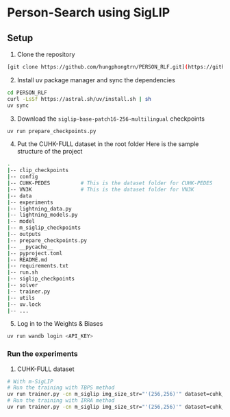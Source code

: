 # Person-Search using SigLIP

## Setup

1. Clone the repository
```bash
[git clone https://github.com/hungphongtrn/PERSON_RLF.git](https://github.com/PhanThiHoai/PERSONSEARCH_mSigLIP.git)
```

2. Install uv package manager and sync the dependencies
```bash
cd PERSON_RLF
curl -LsSf https://astral.sh/uv/install.sh | sh
uv sync
```

3. Download the `siglip-base-patch16-256-multilingual` checkpoints
```bash
uv run prepare_checkpoints.py
```

4. Put the CUHK-FULL dataset in the root folder
Here is the sample structure of the project
```bash
.
|-- clip_checkpoints
|-- config
|-- CUHK-PEDES          # This is the dataset folder for CUHK-PEDES
|-- VN3K                # This is the dataset folder for VN3K
|-- data
|-- experiments
|-- lightning_data.py
|-- lightning_models.py
|-- model
|-- m_siglip_checkpoints
|-- outputs
|-- prepare_checkpoints.py
|-- __pycache__
|-- pyproject.toml
|-- README.md
|-- requirements.txt
|-- run.sh
|-- siglip_checkpoints
|-- solver
|-- trainer.py
|-- utils
|-- uv.lock
|-- ...
```

5. Log in to the Weights & Biases
```bash
uv run wandb login <API_KEY>
```

### Run the experiments

1. CUHK-FULL dataset
```bash
# With m-SigLIP
# Run the training with TBPS method
uv run trainer.py -cn m_siglip img_size_str="'(256,256)'" dataset=cuhk_pedes dataset.sampler=random loss.softlabel_ratio=0.0 trainer.max_epochs=60 optimizer=tbps_clip_no_decay optimizer.param_groups.default.lr=1e-5
# Run the training with IRRA method
uv run trainer.py -cn m_siglip img_size_str="'(256,256)'" dataset=cuhk_pedes dataset.sampler=identity dataset.num_instance=1 loss=irra loss.softlabel_ratio=0.0 trainer.max_epochs=60 optimizer=irra_no_decay optimizer.param_groups.default.lr=1e-5
```
